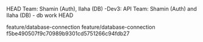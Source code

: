 HEAD
Team: Shamin (Auth), Ilaha (DB) -Dev3: API
Team: Shamin (Auth) and Ilaha (DB) - db work
HEAD

feature/database-connection
feature/database-connection
f5be490507f9c70989b9301cd5751266c94fdb27

